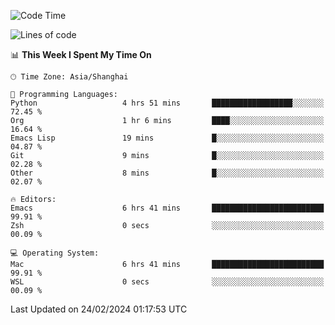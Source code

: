 <!--START_SECTION:waka-->
![Code Time](http://img.shields.io/badge/Code%20Time-1%2C798%20hrs%2047%20mins-blue)

![Lines of code](https://img.shields.io/badge/From%20Hello%20World%20I%27ve%20Written-287.8%20thousand%20lines%20of%20code-blue)

📊 **This Week I Spent My Time On** 

```text
🕑︎ Time Zone: Asia/Shanghai

💬 Programming Languages: 
Python                   4 hrs 51 mins       ██████████████████░░░░░░░   72.45 % 
Org                      1 hr 6 mins         ████░░░░░░░░░░░░░░░░░░░░░   16.64 % 
Emacs Lisp               19 mins             █░░░░░░░░░░░░░░░░░░░░░░░░   04.87 % 
Git                      9 mins              █░░░░░░░░░░░░░░░░░░░░░░░░   02.28 % 
Other                    8 mins              █░░░░░░░░░░░░░░░░░░░░░░░░   02.07 % 

🔥 Editors: 
Emacs                    6 hrs 41 mins       █████████████████████████   99.91 % 
Zsh                      0 secs              ░░░░░░░░░░░░░░░░░░░░░░░░░   00.09 % 

💻 Operating System: 
Mac                      6 hrs 41 mins       █████████████████████████   99.91 % 
WSL                      0 secs              ░░░░░░░░░░░░░░░░░░░░░░░░░   00.09 % 
```


 Last Updated on 24/02/2024 01:17:53 UTC
<!--END_SECTION:waka-->
